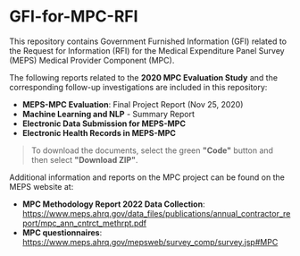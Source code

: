 # GFI-for-MPC-RFI

This repository contains Government Furnished Information (GFI) related to the Request for Information (RFI) for the Medical Expenditure Panel Survey (MEPS) Medical Provider Component (MPC). 

The following reports related to the **2020 MPC Evaluation Study** and the corresponding follow-up investigations are included in this repository:
- **MEPS-MPC Evaluation**: Final Project Report (Nov 25, 2020)
- **Machine Learning and NLP** - Summary Report 
- **Electronic Data Submission for MEPS-MPC**
- **Electronic Health Records in MEPS-MPC**

  
> To download the documents, select the green **"Code"** button and then select **"Download ZIP"**.


Additional information and reports on the MPC project can be found on the MEPS website at:
- **MPC Methodology Report 2022 Data Collection**: https://www.meps.ahrq.gov/data_files/publications/annual_contractor_report/mpc_ann_cntrct_methrpt.pdf
- **MPC questionnaires**: https://www.meps.ahrq.gov/mepsweb/survey_comp/survey.jsp#MPC 

